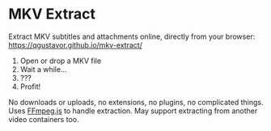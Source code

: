 # MKV Extract

Extract MKV subtitles and attachments online, directly from your browser: https://qgustavor.github.io/mkv-extract/

1. Open or drop a MKV file
2. Wait a while...
3. ???
4. Profit!

No downloads or uploads, no extensions, no plugins, no complicated things. Uses [FFmpeg.js](https://github.com/qgustavor/ffmpeg.js) to handle extraction. May support extracting from another video containers too.
